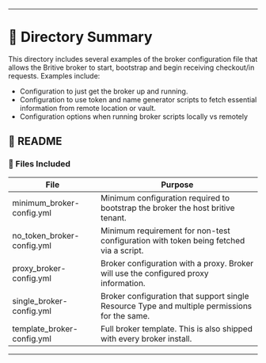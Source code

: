 ---

# 📘 Directory Summary

This directory includes several examples of the broker configuration file that allows the Britive broker to start, bootstrap and begin receiving checkout/in requests.
Examples include:
- Configuration to just get the broker up and running.
- Configuration to use token and name generator scripts to fetch essential information from remote location or vault.
- Configuration options when running broker scripts locally vs remotely


## 📄 README

### 📂 Files Included

| File                          | Purpose                                                                                       |
| ------------------------------|-----------------------------------------------------------------------------------------------|
| minimum_broker-config.yml     | Minimum configuration required to bootstrap the broker the host britive tenant.               |
| no_token_broker-config.yml    | Minimum requirement for non-test configuration with token being fetched via a script.         |
| proxy_broker-config.yml       | Broker configuration with a proxy. Broker will use the configured proxy information.          |
| single_broker-config.yml      | Broker configuration that support single Resource Type and multiple permissions for the same. |
| template_broker-config.yml    | Full broker template. This is also shipped with every broker install.                         |

---